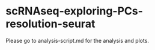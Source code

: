 # scRNAseq-exploring-PCs-resolution-seurat

Please go to analysis-script.md for the analysis and plots.
